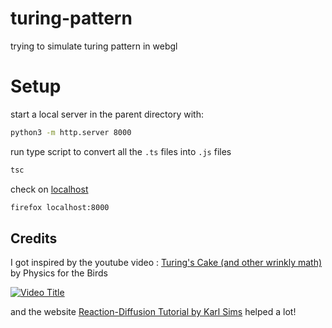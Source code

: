 # turing-pattern
trying to simulate turing pattern in webgl

# Setup
start a local server in the parent directory with:
```bash
python3 -m http.server 8000
```
run type script to convert all the `.ts` files into `.js` files
```bash
tsc
```
check on [localhost](http://localhost:8000/)
```bash
firefox localhost:8000
```

## Credits
I got inspired by the youtube video : [Turing's Cake (and other wrinkly math)](https://youtu.be/icQ_BTtNGEo?si=TQnkHpEK2IJoVT0L) by 
Physics for the Birds


[![Video Title](https://img.youtube.com/vi/icQ_BTtNGEo/0.jpg)](https://www.youtube.com/watch?v=icQ_BTtNGEo)

and the website [Reaction-Diffusion Tutorial by Karl Sims](https://www.karlsims.com/rd.html) helped a lot!